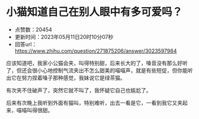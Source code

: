 # 小猫知道自己在别人眼中有多可爱吗？
- 点赞数：20454
- 更新时间：2023年05月11日20时10分07秒
- 回答url：https://www.zhihu.com/question/271875206/answer/3023597984
<body>
 <p data-pid="eMR0jA1y">应该知道吧，我家小公猫会夹，叫得特别甜，后来长大的了，嗓音没有那么好听了，但还会很小心地控制气流夹出不怎么甜美的喵喵声，就是有些短促，但你能听出它在努力捏着嗓子那种感觉，我妹说它是绿茶猫。</p>
 <p data-pid="R751xa3B">有次夹不住破声了，突然它就不叫了，我怀疑它自己也尴尬了。</p>
 <p data-pid="fLLmBXiy">后来有次晚上我听到外面有猫叫，特别难听，出去一看是它，一看到我它又夹起来，喵喵叫得很甜。</p>
</body>